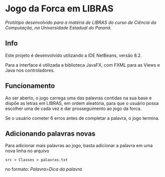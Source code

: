 # Jogo da Forca em LIBRAS
*Protótipo desenvolvido para a matéria de LIBRAS do curso de Ciência da Computação, na Universidade Estadual do Paraná.*

## Info

Este projeto é desenvolvido utilizando a IDE NetBeans, versão 8.2. 

Para a interface é utilizada a biblioteca JavaFX, com FXML para as Views e Java nos controladores. 

## Funcionamento

Ao ser aberto, o jogo carrega uma das palavras contidas na sua base e dispõe as letras em LIBRAS, em ordem aleatória, para que o usuário possa escolher uma de cada vez e dar prosseguimento ao jogo da forca.

Se o usuário cometer 6 erros antes de completar a palavra, o jogo termina.

## Adicionando palavras novas

Para adicionar mais palavras ao jogo, basta adicionar a palavra em uma nova linha no arquivo
```
src > Classes > palavras.txt
```
no formato: *Palavra*=*Dica da palavra*
